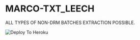 # MARCO-TXT_LEECH
ALL TYPES OF NON-DRM BATCHES EXTRACTION POSSIBLE.


![Deploy To Heroku](https://dashboard.heroku.com/new?template=your_repository_URL)
